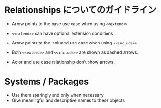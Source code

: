 # Relationships についてのガイドライン

* Arrow points to the base use case when using `<<extend>>`
* `<<extend>>` can have optional extension conditions
* Arrow points to the included use case when using `<<include>>`
* Both `<<extend>>` and `<<include>>` are shown as dashed arrows.

* Actor and use case relationship don’t show arrows.


# Systems / Packages
* Use them sparingly and only when necessary
* Give meaningful and descriptive names to these objects
